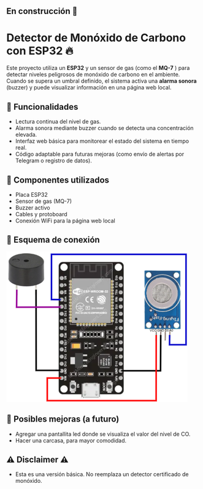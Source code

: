 ## En construcción 🚧

#  Detector de Monóxido de Carbono con ESP32 🔥

Este proyecto utiliza un **ESP32** y un sensor de gas (como el **MQ-7** ) para detectar niveles peligrosos de monóxido de carbono en el ambiente. Cuando se supera un umbral definido, el sistema activa una **alarma sonora** (buzzer) y puede visualizar información en una página web local.

## 🧠 Funcionalidades

- Lectura continua del nivel de gas.
- Alarma sonora mediante buzzer cuando se detecta una concentración elevada.
- Interfaz web básica para monitorear el estado del sistema en tiempo real.
- Código adaptable para futuras mejoras (como envío de alertas por Telegram o registro de datos).

## 🧰 Componentes utilizados

- Placa ESP32
- Sensor de gas (MQ-7)
- Buzzer activo
- Cables y protoboard
- Conexión WiFi para la página web local

## 📐 Esquema de conexión
<img src="conexion.png">


## 📝 Posibles mejoras (a futuro)
- Agregar una pantallita led donde se visualiza el valor del nivel de CO.
- Hacer una carcasa, para mayor comodidad.

## ⚠ Disclaimer ⚠
- Esta es una versión básica. No reemplaza un detector certificado de monóxido.